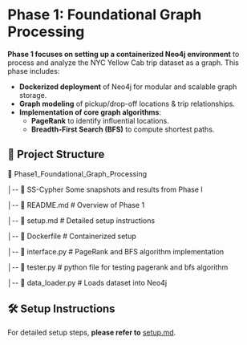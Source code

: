 # Phase 1: Foundational Graph Processing  

**Phase 1 focuses on setting up a containerized Neo4j environment** to process and analyze the NYC Yellow Cab trip dataset as a graph. This phase includes:  
- **Dockerized deployment** of Neo4j for modular and scalable graph storage.  
- **Graph modeling** of pickup/drop-off locations & trip relationships.  
- **Implementation of core graph algorithms**:  
  - **PageRank** to identify influential locations.  
  - **Breadth-First Search (BFS)** to compute shortest paths.  

## 📂 **Project Structure**  
📂 Phase1_Foundational_Graph_Processing

│-- 📂 SS-Cypher Some snapshots and results from Phase I

│-- 📜 README.md # Overview of Phase 1

│-- 📜 setup.md # Detailed setup instructions 

│-- 📜 Dockerfile # Containerized setup 

│-- 📜 interface.py # PageRank and BFS algorithm implementation

│-- 📜 tester.py # python file for testing pagerank and bfs algorithm  

│-- 📜 data_loader.py # Loads dataset into Neo4j


## 🛠 **Setup Instructions**  
For detailed setup steps, **please refer to** [setup.md](./setup.md).

